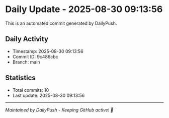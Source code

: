 # Daily Update - 2025-08-30 09:13:56

This is an automated commit generated by DailyPush.

## Daily Activity
- Timestamp: 2025-08-30 09:13:56
- Commit ID: 9c486cbc
- Branch: main

## Statistics
- Total commits: 10
- Last update: 2025-08-30 09:13:56

---
*Maintained by DailyPush - Keeping GitHub active! 🚀*
